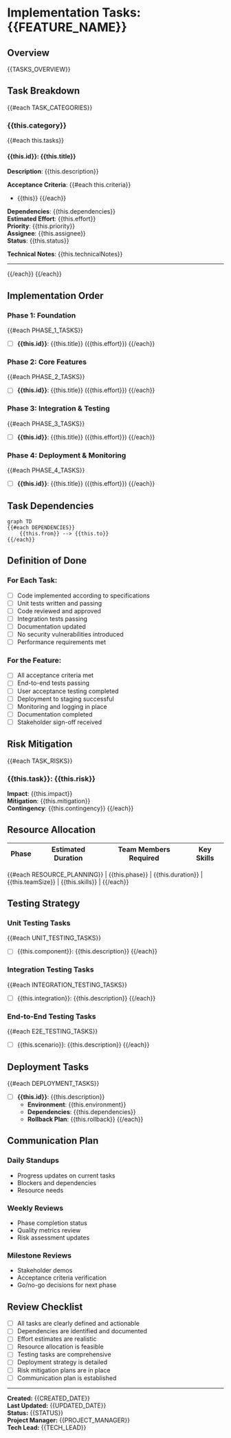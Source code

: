 # Implementation Tasks: {{FEATURE_NAME}}

## Overview
{{TASKS_OVERVIEW}}

## Task Breakdown

{{#each TASK_CATEGORIES}}
### {{this.category}}

{{#each this.tasks}}
#### {{this.id}}: {{this.title}}
**Description**: {{this.description}}

**Acceptance Criteria**:
{{#each this.criteria}}
- {{this}}
{{/each}}

**Dependencies**: {{this.dependencies}}  
**Estimated Effort**: {{this.effort}}  
**Priority**: {{this.priority}}  
**Assignee**: {{this.assignee}}  
**Status**: {{this.status}}

**Technical Notes**:
{{this.technicalNotes}}

---
{{/each}}
{{/each}}

## Implementation Order

### Phase 1: Foundation
{{#each PHASE_1_TASKS}}
- [ ] **{{this.id}}**: {{this.title}} ({{this.effort}})
{{/each}}

### Phase 2: Core Features
{{#each PHASE_2_TASKS}}
- [ ] **{{this.id}}**: {{this.title}} ({{this.effort}})
{{/each}}

### Phase 3: Integration & Testing
{{#each PHASE_3_TASKS}}
- [ ] **{{this.id}}**: {{this.title}} ({{this.effort}})
{{/each}}

### Phase 4: Deployment & Monitoring
{{#each PHASE_4_TASKS}}
- [ ] **{{this.id}}**: {{this.title}} ({{this.effort}})
{{/each}}

## Task Dependencies

```mermaid
graph TD
{{#each DEPENDENCIES}}
    {{this.from}} --> {{this.to}}
{{/each}}
```

## Definition of Done

### For Each Task:
- [ ] Code implemented according to specifications
- [ ] Unit tests written and passing
- [ ] Code reviewed and approved
- [ ] Integration tests passing
- [ ] Documentation updated
- [ ] No security vulnerabilities introduced
- [ ] Performance requirements met

### For the Feature:
- [ ] All acceptance criteria met
- [ ] End-to-end tests passing
- [ ] User acceptance testing completed
- [ ] Deployment to staging successful
- [ ] Monitoring and logging in place
- [ ] Documentation completed
- [ ] Stakeholder sign-off received

## Risk Mitigation

{{#each TASK_RISKS}}
### {{this.task}}: {{this.risk}}
**Impact**: {{this.impact}}  
**Mitigation**: {{this.mitigation}}  
**Contingency**: {{this.contingency}}
{{/each}}

## Resource Allocation

| Phase | Estimated Duration | Team Members Required | Key Skills |
|-------|-------------------|----------------------|------------|
{{#each RESOURCE_PLANNING}}
| {{this.phase}} | {{this.duration}} | {{this.teamSize}} | {{this.skills}} |
{{/each}}

## Testing Strategy

### Unit Testing Tasks
{{#each UNIT_TESTING_TASKS}}
- [ ] {{this.component}}: {{this.description}}
{{/each}}

### Integration Testing Tasks
{{#each INTEGRATION_TESTING_TASKS}}
- [ ] {{this.integration}}: {{this.description}}
{{/each}}

### End-to-End Testing Tasks
{{#each E2E_TESTING_TASKS}}
- [ ] {{this.scenario}}: {{this.description}}
{{/each}}

## Deployment Tasks

{{#each DEPLOYMENT_TASKS}}
- [ ] **{{this.id}}**: {{this.description}}
  - **Environment**: {{this.environment}}
  - **Dependencies**: {{this.dependencies}}
  - **Rollback Plan**: {{this.rollback}}
{{/each}}

## Communication Plan

### Daily Standups
- Progress updates on current tasks
- Blockers and dependencies
- Resource needs

### Weekly Reviews
- Phase completion status
- Quality metrics review
- Risk assessment updates

### Milestone Reviews
- Stakeholder demos
- Acceptance criteria verification
- Go/no-go decisions for next phase

## Review Checklist
- [ ] All tasks are clearly defined and actionable
- [ ] Dependencies are identified and documented
- [ ] Effort estimates are realistic
- [ ] Resource allocation is feasible
- [ ] Testing tasks are comprehensive
- [ ] Deployment strategy is detailed
- [ ] Risk mitigation plans are in place
- [ ] Communication plan is established

---
**Created:** {{CREATED_DATE}}  
**Last Updated:** {{UPDATED_DATE}}  
**Status:** {{STATUS}}  
**Project Manager:** {{PROJECT_MANAGER}}  
**Tech Lead:** {{TECH_LEAD}}
